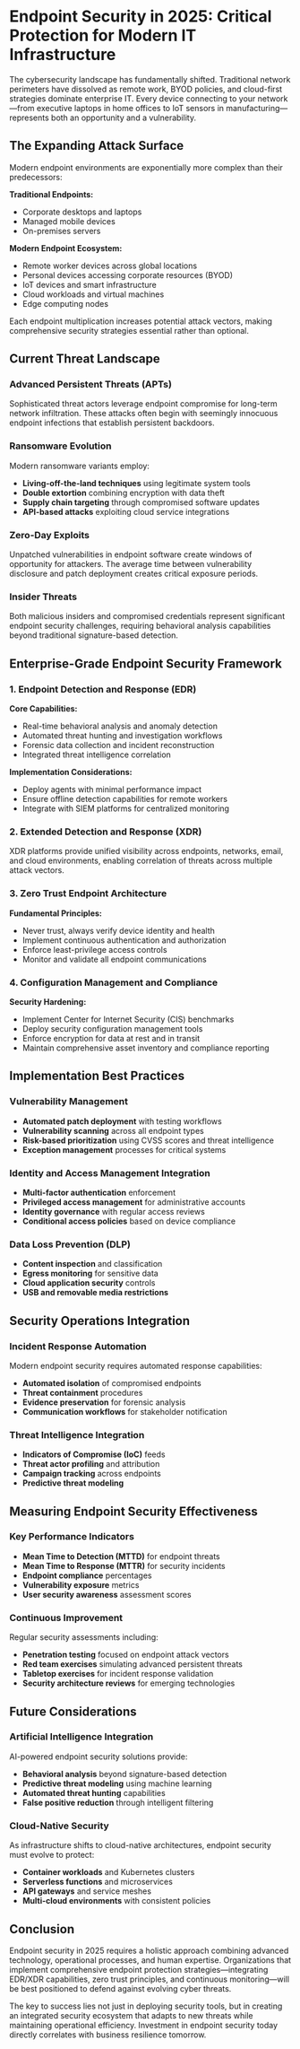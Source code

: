 # Endpoint Security in 2025: Critical Protection for Modern IT Infrastructure

The cybersecurity landscape has fundamentally shifted. Traditional network perimeters have dissolved as remote work, BYOD policies, and cloud-first strategies dominate enterprise IT. Every device connecting to your network—from executive laptops in home offices to IoT sensors in manufacturing—represents both an opportunity and a vulnerability.

## The Expanding Attack Surface

Modern endpoint environments are exponentially more complex than their predecessors:

**Traditional Endpoints:**
- Corporate desktops and laptops
- Managed mobile devices
- On-premises servers

**Modern Endpoint Ecosystem:**
- Remote worker devices across global locations
- Personal devices accessing corporate resources (BYOD)
- IoT devices and smart infrastructure
- Cloud workloads and virtual machines
- Edge computing nodes

Each endpoint multiplication increases potential attack vectors, making comprehensive security strategies essential rather than optional.

## Current Threat Landscape

### Advanced Persistent Threats (APTs)
Sophisticated threat actors leverage endpoint compromise for long-term network infiltration. These attacks often begin with seemingly innocuous endpoint infections that establish persistent backdoors.

### Ransomware Evolution
Modern ransomware variants employ:
- **Living-off-the-land techniques** using legitimate system tools
- **Double extortion** combining encryption with data theft
- **Supply chain targeting** through compromised software updates
- **API-based attacks** exploiting cloud service integrations

### Zero-Day Exploits
Unpatched vulnerabilities in endpoint software create windows of opportunity for attackers. The average time between vulnerability disclosure and patch deployment creates critical exposure periods.

### Insider Threats
Both malicious insiders and compromised credentials represent significant endpoint security challenges, requiring behavioral analysis capabilities beyond traditional signature-based detection.

## Enterprise-Grade Endpoint Security Framework

### 1. Endpoint Detection and Response (EDR)
**Core Capabilities:**
- Real-time behavioral analysis and anomaly detection
- Automated threat hunting and investigation workflows
- Forensic data collection and incident reconstruction
- Integrated threat intelligence correlation

**Implementation Considerations:**
- Deploy agents with minimal performance impact
- Ensure offline detection capabilities for remote workers
- Integrate with SIEM platforms for centralized monitoring

### 2. Extended Detection and Response (XDR)
XDR platforms provide unified visibility across endpoints, networks, email, and cloud environments, enabling correlation of threats across multiple attack vectors.

### 3. Zero Trust Endpoint Architecture
**Fundamental Principles:**
- Never trust, always verify device identity and health
- Implement continuous authentication and authorization
- Enforce least-privilege access controls
- Monitor and validate all endpoint communications

### 4. Configuration Management and Compliance
**Security Hardening:**
- Implement Center for Internet Security (CIS) benchmarks
- Deploy security configuration management tools
- Enforce encryption for data at rest and in transit
- Maintain comprehensive asset inventory and compliance reporting

## Implementation Best Practices

### Vulnerability Management
- **Automated patch deployment** with testing workflows
- **Vulnerability scanning** across all endpoint types
- **Risk-based prioritization** using CVSS scores and threat intelligence
- **Exception management** processes for critical systems

### Identity and Access Management Integration
- **Multi-factor authentication** enforcement
- **Privileged access management** for administrative accounts
- **Identity governance** with regular access reviews
- **Conditional access policies** based on device compliance

### Data Loss Prevention (DLP)
- **Content inspection** and classification
- **Egress monitoring** for sensitive data
- **Cloud application security** controls
- **USB and removable media restrictions**

## Security Operations Integration

### Incident Response Automation
Modern endpoint security requires automated response capabilities:
- **Automated isolation** of compromised endpoints
- **Threat containment** procedures
- **Evidence preservation** for forensic analysis
- **Communication workflows** for stakeholder notification

### Threat Intelligence Integration
- **Indicators of Compromise (IoC)** feeds
- **Threat actor profiling** and attribution
- **Campaign tracking** across endpoints
- **Predictive threat modeling**

## Measuring Endpoint Security Effectiveness

### Key Performance Indicators
- **Mean Time to Detection (MTTD)** for endpoint threats
- **Mean Time to Response (MTTR)** for security incidents
- **Endpoint compliance** percentages
- **Vulnerability exposure** metrics
- **User security awareness** assessment scores

### Continuous Improvement
Regular security assessments including:
- **Penetration testing** focused on endpoint attack vectors
- **Red team exercises** simulating advanced persistent threats
- **Tabletop exercises** for incident response validation
- **Security architecture reviews** for emerging technologies

## Future Considerations

### Artificial Intelligence Integration
AI-powered endpoint security solutions provide:
- **Behavioral analysis** beyond signature-based detection
- **Predictive threat modeling** using machine learning
- **Automated threat hunting** capabilities
- **False positive reduction** through intelligent filtering

### Cloud-Native Security
As infrastructure shifts to cloud-native architectures, endpoint security must evolve to protect:
- **Container workloads** and Kubernetes clusters
- **Serverless functions** and microservices
- **API gateways** and service meshes
- **Multi-cloud environments** with consistent policies

## Conclusion

Endpoint security in 2025 requires a holistic approach combining advanced technology, operational processes, and human expertise. Organizations that implement comprehensive endpoint protection strategies—integrating EDR/XDR capabilities, zero trust principles, and continuous monitoring—will be best positioned to defend against evolving cyber threats.

The key to success lies not just in deploying security tools, but in creating an integrated security ecosystem that adapts to new threats while maintaining operational efficiency. Investment in endpoint security today directly correlates with business resilience tomorrow.

<!---
orig: endpoint-security-2025.md
id: endpoint-security-2025
idprev: security-awareness-training
date: 07-09-2035
author: Dzenis Zigo
title: Endpoint Security in 2025: Critical Protection for Modern IT Infrastructure
description: Comprehensive guide to endpoint security strategies, threats, and best practices for protecting modern distributed IT environments.
thumbnail: /pics/thumbnails/t1.png
tags: ["security"]
timetoread: 7
score: ODk=
-->
